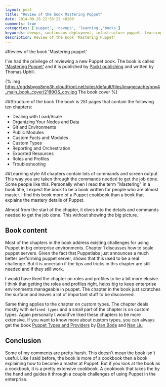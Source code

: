 ```yaml
---
layout: post
title: "Review of the book Mastering Puppet"
date: 2014-09-26 22:58:22 +0200
comments: true
categories: ['puppet', 'devops', 'learning','books']
keywords: devops, continuous deployment, infastructure puppet, learning
description: Review of the book 'Mastering Puppet'
---
```

#Review of the book 'Mastering puppet'

I've had the privilege of reviewing a new Puppet book. The book is called
['Mastering Puppet'](https://www.packtpub.com/networking-and-servers/mastering-puppet) and it is published by [Packt publishing](https://www.packtpub.com/)  and written by Thomas Uphill.


{% img https://dgdsbygo8mp3h.cloudfront.net/sites/default/files/imagecache/ppv4_main_book_cover/2189OS_cov.jpg The book cover %}

<!-- more -->


##Structure of the book
The book is 251 pages that contain the following ten chapters:

- Dealing with Load/Scale
- Organizing Your Nodes and Data
- Git and Environments
- Public Modules
- Custom Facts and Modules
- Custom Types
- Reporting and Orchestration
- Exported Resources
- Roles and Profiles
- Troubleshooting

##Learning style
All chapters contain lots of commands and screen output. This way you are taken through the commands needed to get the job done. Some people like this. Personally when I read the term "Mastering" in a book title, I expect the book to be a book written for people who are almost master. I find this book more of a Puppet cookbook than a book that explains the mastery details of Puppet.

Almost from the start of the chapter, it dives into the details and commands needed to get the job done. This without showing the big picture.

## Book content
Most of the chapters in the book address existing challenges for using Puppet in big enterprise environments. Chapter 1 discusses how to scale puppet servers. Given the fact that Puppetlabs just announces a much better performing puppet server, shows that this used to be a real challenge. But it is uncertain if the tips and tricks in this chapter are still needed and if they still work.

I would have liked the chapter on roles and profiles to be a bit more elusive. I think that getting the roles and profiles right, helps big to keep enterprise environments manageable in puppet. The chapter in the book just scratches the surface and leaves a lot of important stuff to be discovered.

Same thing applies to the chapter on custom types. The chapter deals mostly with `defined types` and a small part of the chapter is on custom types. Again personally I would've liked these chapters to be more extensive. If you want to know more about custom types, you can always get the book [Puppet Types and Providers](http://shop.oreilly.com/product/0636920026860.do) by [Dan Bode](http://www.oreillynet.com/pub/au/5593) and [Nan Liu](http://www.oreilly.com/pub/au/5594)

## Conclusion
Some of my comments are pretty harsh. This doesn't mean the book isn't useful. Like I said before, the book is more of a cookbook then a book explaining how to become a master at Puppet. But if you look at the book as a cookbook, it is a pretty extensive cookbook. A cookbook that takes the by the hand and guides it through a couple challenges of using Puppet in the enterprise.

